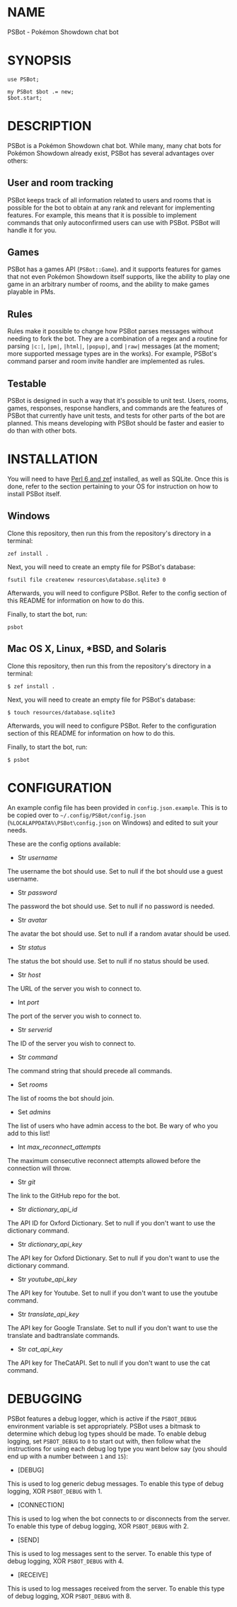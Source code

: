 NAME
====

PSBot - Pokémon Showdown chat bot

SYNOPSIS
========

    use PSBot;

    my PSBot $bot .= new;
    $bot.start;

DESCRIPTION
===========

PSBot is a Pokémon Showdown chat bot. While many, many chat bots for Pokémon Showdown already exist, PSBot has several advantages over others:

User and room tracking
----------------------

PSBot keeps track of all information related to users and rooms that is possible for the bot to obtain at any rank and relevant for implementing features. For example, this means that it is possible to implement commands that only autoconfirmed users can use with PSBot. PSBot will handle it for you.

Games
-----

PSBot has a games API (`PSBot::Game`). and it supports features for games that not even Pokémon Showdown itself supports, like the ability to play one game in an arbitrary number of rooms, and the ability to make games playable in PMs.

Rules
-----

Rules make it possible to change how PSBot parses messages without needing to fork the bot. They are a combination of a regex and a routine for parsing `|c:|`, `|pm|`, `|html|`, `|popup|`, and `|raw|` messages (at the moment; more supported message types are in the works). For example, PSBot's command parser and room invite handler are implemented as rules.

Testable
--------

PSBot is designed in such a way that it's possible to unit test. Users, rooms, games, responses, response handlers, and commands are the features of PSBot that currently have unit tests, and tests for other parts of the bot are planned. This means developing with PSBot should be faster and easier to do than with other bots.

INSTALLATION
============

You will need to have [Perl 6 and zef](https://rakudo.org) installed, as well as SQLite. Once this is done, refer to the section pertaining to your OS for instruction on how to install PSBot itself.

Windows
-------

Clone this repository, then run this from the repository's directory in a terminal:

    zef install .

Next, you will need to create an empty file for PSBot's database:

    fsutil file createnew resources\database.sqlite3 0

Afterwards, you will need to configure PSBot. Refer to the config section of this README for information on how to do this.

Finally, to start the bot, run:

    psbot

Mac OS X, Linux, *BSD, and Solaris
----------------------------------

Clone this repository, then run this from the repository's directory in a terminal:

    $ zef install .

Next, you will need to create an empty file for PSBot's database:

    $ touch resources/database.sqlite3

Afterwards, you will need to configure PSBot. Refer to the configuration section of this README for information on how to do this.

Finally, to start the bot, run:

    $ psbot

CONFIGURATION
=============

An example config file has been provided in `config.json.example`. This is to be copied over to `~/.config/PSBot/config.json` (`%LOCALAPPDATA%\PSBot\config.json` on Windows) and edited to suit your needs.

These are the config options available:

  * Str *username*

The username the bot should use. Set to null if the bot should use a guest username.

  * Str *password*

The password the bot should use. Set to null if no password is needed.

  * Str *avatar*

The avatar the bot should use. Set to null if a random avatar should be used.

  * Str *status*

The status the bot should use. Set to null if no status should be used.

  * Str *host*

The URL of the server you wish to connect to.

  * Int *port*

The port of the server you wish to connect to.

  * Str *serverid*

The ID of the server you wish to connect to.

  * Str *command*

The command string that should precede all commands.

  * Set *rooms*

The list of rooms the bot should join.

  * Set *admins*

The list of users who have admin access to the bot. Be wary of who you add to this list!

  * Int *max_reconnect_attempts*

The maximum consecutive reconnect attempts allowed before the connection will throw.

  * Str *git*

The link to the GitHub repo for the bot.

  * Str *dictionary_api_id*

The API ID for Oxford Dictionary. Set to null if you don't want to use the dictionary command.

  * Str *dictionary_api_key*

The API key for Oxford Dictionary. Set to null if you don't want to use the dictionary command.

  * Str *youtube_api_key*

The API key for Youtube. Set to null if you don't want to use the youtube command.

  * Str *translate_api_key*

The API key for Google Translate. Set to null if you don't want to use the translate and badtranslate commands.

  * Str *cat_api_key*

The API key for TheCatAPI. Set to null if you don't want to use the cat command.

DEBUGGING
=========

PSBot features a debug logger, which is active if the `PSBOT_DEBUG` environment variable is set appropriately. PSBot uses a bitmask to determine which debug log types should be made. To enable debug logging, set `PSBOT_DEBUG` to `0` to start out with, then follow what the instructions for using each debug log type you want below say (you should end up with a number between `1` and `15`):

  * [DEBUG]

This is used to log generic debug messages. To enable this type of debug logging, XOR `PSBOT_DEBUG` with 1.

  * [CONNECTION]

This is used to log when the bot connects to or disconnects from the server. To enable this type of debug logging, XOR `PSBOT_DEBUG` with 2.

  * [SEND]

This is used to log messages sent to the server. To enable this type of debug logging, XOR `PSBOT_DEBUG` with 4.

  * [RECEIVE]

This is used to log messages received from the server. To enable this type of debug logging, XOR `PSBOT_DEBUG` with 8.

